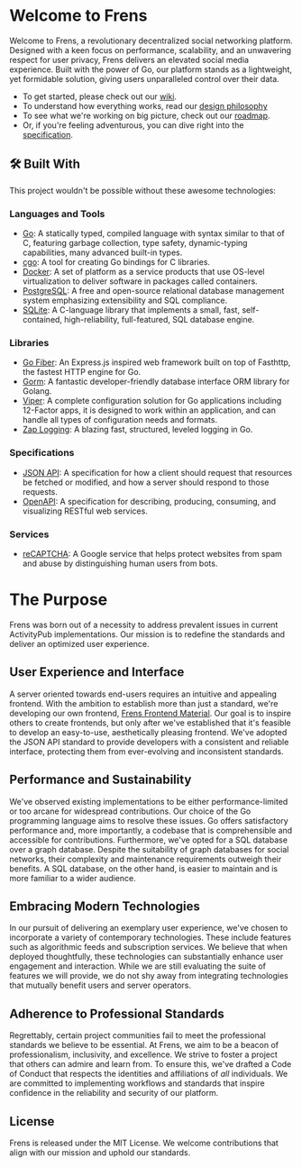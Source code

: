 # Welcome to Frens

Welcome to Frens, a revolutionary decentralized social networking platform. Designed with a keen focus on performance, scalability, and an unwavering respect for user privacy, Frens delivers an elevated social media experience. Built with the power of Go, our platform stands as a lightweight, yet formidable solution, giving users unparalleled control over their data.

- To get started, please check out our [wiki](https://github.com/bwoff11/frens/wiki).
- To understand how everything works, read our [design philosophy](https://github.com/bwoff11/frens/wiki/Design-Philosophy)
- To see what we're working on big picture, check out our [roadmap](https://github.com/users/bwoff11/projects/2/views/1).
- Or, if you're feeling adventurous, you can dive right into the [specification](https://github.com/bwoff11/frens/blob/main/docs/swagger.yaml).

## 🛠 Built With

This project wouldn't be possible without these awesome technologies:

### Languages and Tools
- [Go](https://golang.org/): A statically typed, compiled language with syntax similar to that of C, featuring garbage collection, type safety, dynamic-typing capabilities, many advanced built-in types.
- [cgo](https://golang.org/cmd/cgo/): A tool for creating Go bindings for C libraries.
- [Docker](https://www.docker.com/): A set of platform as a service products that use OS-level virtualization to deliver software in packages called containers.
- [PostgreSQL](https://www.postgresql.org/): A free and open-source relational database management system emphasizing extensibility and SQL compliance.
- [SQLite](https://www.sqlite.org/index.html): A C-language library that implements a small, fast, self-contained, high-reliability, full-featured, SQL database engine.

### Libraries
- [Go Fiber](https://github.com/gofiber/fiber): An Express.js inspired web framework built on top of Fasthttp, the fastest HTTP engine for Go.
- [Gorm](https://gorm.io/): A fantastic developer-friendly database interface ORM library for Golang.
- [Viper](https://github.com/spf13/viper): A complete configuration solution for Go applications including 12-Factor apps, it is designed to work within an application, and can handle all types of configuration needs and formats.
- [Zap Logging](https://github.com/uber-go/zap): A blazing fast, structured, leveled logging in Go.

### Specifications
- [JSON API](https://jsonapi.org/): A specification for how a client should request that resources be fetched or modified, and how a server should respond to those requests.
- [OpenAPI](https://swagger.io/specification/): A specification for describing, producing, consuming, and visualizing RESTful web services.

### Services
- [reCAPTCHA](https://www.google.com/recaptcha/about/): A Google service that helps protect websites from spam and abuse by distinguishing human users from bots.

# The Purpose

Frens was born out of a necessity to address prevalent issues in current ActivityPub implementations. Our mission is to redefine the standards and deliver an optimized user experience.

## User Experience and Interface

A server oriented towards end-users requires an intuitive and appealing frontend. With the ambition to establish more than just a standard, we're developing our own frontend, [Frens Frontend Material](https://github.com/bwoff11/frens-frontend-material). Our goal is to inspire others to create frontends, but only after we've established that it's feasible to develop an easy-to-use, aesthetically pleasing frontend. We've adopted the JSON API standard to provide developers with a consistent and reliable interface, protecting them from ever-evolving and inconsistent standards.

## Performance and Sustainability

We've observed existing implementations to be either performance-limited or too arcane for widespread contributions. Our choice of the Go programming language aims to resolve these issues. Go offers satisfactory performance and, more importantly, a codebase that is comprehensible and accessible for contributions. Furthermore, we've opted for a SQL database over a graph database. Despite the suitability of graph databases for social networks, their complexity and maintenance requirements outweigh their benefits. A SQL database, on the other hand, is easier to maintain and is more familiar to a wider audience.

## Embracing Modern Technologies

In our pursuit of delivering an exemplary user experience, we've chosen to incorporate a variety of contemporary technologies. These include features such as algorithmic feeds and subscription services. We believe that when deployed thoughtfully, these technologies can substantially enhance user engagement and interaction. While we are still evaluating the suite of features we will provide, we do not shy away from integrating technologies that mutually benefit users and server operators.

## Adherence to Professional Standards

Regrettably, certain project communities fail to meet the professional standards we believe to be essential. At Frens, we aim to be a beacon of professionalism, inclusivity, and excellence. We strive to foster a project that others can admire and learn from. To ensure this, we've drafted a Code of Conduct that respects the identities and affiliations of *all* individuals. We are committed to implementing workflows and standards that inspire confidence in the reliability and security of our platform.

## License

Frens is released under the MIT License. We welcome contributions that align with our mission and uphold our standards.
